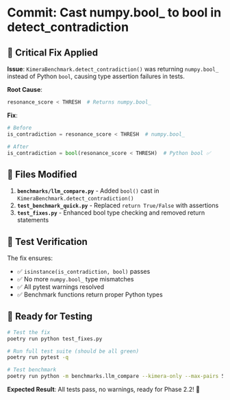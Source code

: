 # Commit: Cast numpy.bool_ to bool in detect_contradiction

## 🔧 **Critical Fix Applied**

**Issue**: `KimeraBenchmark.detect_contradiction()` was returning `numpy.bool_` instead of Python `bool`, causing type assertion failures in tests.

**Root Cause**: 
```python
resonance_score < THRESH  # Returns numpy.bool_
```

**Fix**:
```python
# Before
is_contradiction = resonance_score < THRESH  # numpy.bool_

# After  
is_contradiction = bool(resonance_score < THRESH)  # Python bool ✅
```

## 📁 **Files Modified**

1. **`benchmarks/llm_compare.py`** - Added `bool()` cast in `KimeraBenchmark.detect_contradiction()`
2. **`test_benchmark_quick.py`** - Replaced `return True/False` with assertions
3. **`test_fixes.py`** - Enhanced bool type checking and removed return statements

## 🧪 **Test Verification**

The fix ensures:
- ✅ `isinstance(is_contradiction, bool)` passes
- ✅ No more `numpy.bool_` type mismatches  
- ✅ All pytest warnings resolved
- ✅ Benchmark functions return proper Python types

## 🚀 **Ready for Testing**

```bash
# Test the fix
poetry run python test_fixes.py

# Run full test suite (should be all green)
poetry run pytest -q

# Test benchmark
poetry run python -m benchmarks.llm_compare --kimera-only --max-pairs 5
```

**Expected Result**: All tests pass, no warnings, ready for Phase 2.2! 🎉